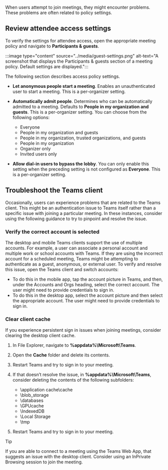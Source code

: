 When users attempt to join meetings, they might encounter problems. These problems are often related to policy settings. 

## Review attendee access settings

To verify the settings for attendee access, open the appropriate meeting policy and navigate to **Participants & guests**. 

:::image type="content" source="../media/guest-settings.png" alt-text="A screenshot that displays the Participants & guests section of a meeting policy. Default settings are displayed.":::


The following section describes access policy settings. 

- **Let anonymous people start a meeting**. Enables an unauthenticated user to start a meeting. This is a per-organizer setting. 
- **Automatically admit people**. Determines who can be automatically admitted to a meeting. Defaults to **People in my organization and guests**. This is a per-organizer setting. You can choose from the following options: 

   - Everyone
   - People in my organization and guests
   - People in my organization, trusted organizations, and guests
   - People in my organization
   - Organizer only
   - Invited users only

- **Allow dial-in users to bypass the lobby**. You can only enable this setting when the preceding setting is not configured as **Everyone**. This is a per-organizer setting.

## Troubleshoot the Teams client

Occasionally, users can experience problems that are related to the Teams client. This might be an authentication issue to Teams itself rather than a specific issue with joining a particular meeting. In these instances, consider using the following guidance to try to pinpoint and resolve the issue. 

### Verify the correct account is selected

The desktop and mobile Teams clients support the use of multiple accounts. For example, a user can associate a personal account and multiple work or school accounts with Teams. If they are using the incorrect account for a scheduled meeting, Teams might be attempting to authenticate as a guest, anonymous, or external user. To verify and resolve this issue, open the Teams client and switch accounts:

- To do this in the mobile app, tap the account picture in Teams, and then, under the Accounts and Orgs heading, select the correct account. The user might need to provide credentials to sign in. 
- To do this in the desktop app, select the account picture and then select the appropriate account. The user might need to provide credentials to sign in.

### Clear client cache

If you experience persistent sign in issues when joining meetings, consider clearing the desktop client cache. 

1. In File Explorer, navigate to **%appdata%\Microsoft\Teams**.
2. Open the **Cache** folder and delete its contents.
3. Restart Teams and try to sign in to your meeting.
4. If that doesn’t resolve the issue, in **%appdata%\Microsoft\Teams**, consider deleting the contents of the following subfolders:

    - \application cache\cache
    - \blob_storage
    - \databases
    - \GPUcache
    - \IndexedDB
    - \Local Storage
    - \tmp

5. Restart Teams and try to sign in to your meeting.

> [!TIP]
> If you are able to connect to a meeting using the Teams Web App, that suggests an issue with the desktop client. Consider using an InPrivate Browsing session to join the meeting.